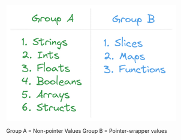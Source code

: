![Diagrams](/images/pass_by_value.png)

Group A = Non-pointer Values
Group B = Pointer-wrapper values